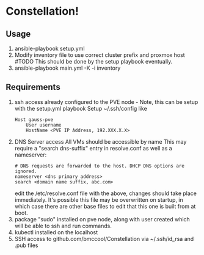 # Constellation!

## Usage
1. ansible-playbook setup.yml
2. Modify inventory file to use correct cluster prefix and proxmox host
    #TODO This should be done by the setup playbook eventually.
3. ansible-playbook main.yml -K -i inventory

## Requirements
1. ssh access already configured to the PVE node - Note, this can be setup with the setup.yml playbook
    Setup ~/.ssh/config like
    ```
    Host gauss-pve
        User username
        HostName <PVE IP Address, 192.XXX.X.X>
    ```
2. DNS Server access
    All VMs should be accessible by name
    This may require a "search dns-suffix" entry in resolve.conf as well as a nameserver:
    ```
    # DNS requests are forwarded to the host. DHCP DNS options are ignored.
    nameserver <dns primary address>
    search <domain name suffix, abc.com>
    ```
    edit the /etc/resolve.conf file with the above, changes should take place immediately.  It's possible this
    file may be overwritten on startup, in which case there are other base files to edit that this one is
    built from at boot.
3. package "sudo" installed on pve node, along with user created which will be able to ssh and run commands.
4. kubectl installed on the localhost
5. SSH access to github.com/bmccool/Constellation via ~/.ssh/id_rsa and .pub files
